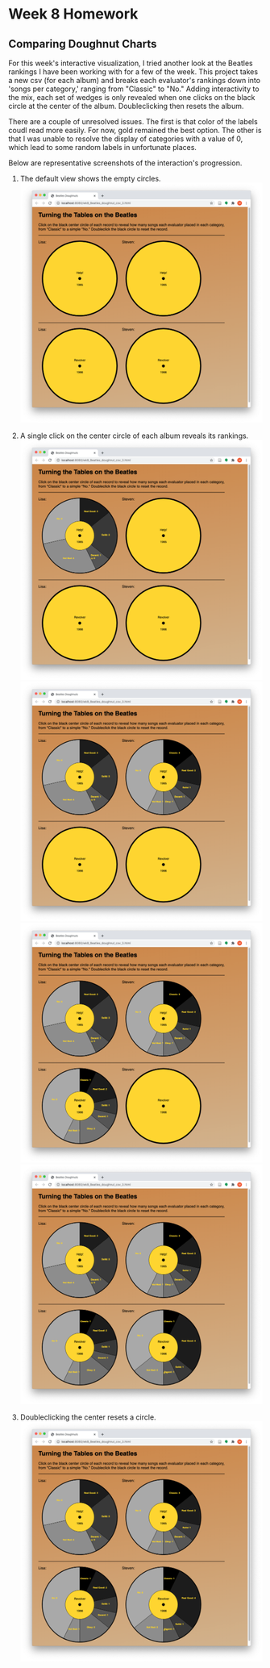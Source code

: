 Week 8 Homework
======================
Comparing Doughnut Charts 
------------------------
For this week's interactive visualization, I tried another look at the Beatles rankings I have been working with for a few of the week. This project takes a new csv (for each album) and breaks each evaluator's rankings down into 'songs per category,' ranging from "Classic" to "No." Adding interactivity to the mix, each set of wedges is only revealed when one clicks on the black circle at the center of the album. Doubleclicking then resets the album.

There are a couple of unresolved issues. The first is that color of the labels coudl read more easily. For now, gold remained the best option. The other is that I was unable to resolve the display of categories with a value of 0, which lead to some random labels in unfortunate places.

Below are representative screenshots of the interaction's progression.

1. The default view shows the empty circles.
![Wk8_Screenshot_1_MKelly.png](/WK8-Projects/Wk8_Screenshot_1_MKelly.png "MKelly_Beatles_Screenshot1")

2. A single click on the center circle of each album reveals its rankings.
![Wk8_Screenshot_2_MKelly.png](/WK8-Projects/Wk8_Screenshot_2_MKelly.png "MKelly_Beatles_Screenshot2")
![Wk8_Screenshot_3_MKelly.png](/WK8-Projects/Wk8_Screenshot_3_MKelly.png "MKelly_Beatles_Screenshot3")
![Wk8_Screenshot_4_MKelly.png](/WK8-Projects/Wk8_Screenshot_4_MKelly.png "MKelly_Beatles_Screenshot4")
![Wk8_Screenshot_5_MKelly.png](/WK8-Projects/Wk8_Screenshot_5_MKelly.png "MKelly_Beatles_Screenshot5")

3. Doubleclicking the center resets a circle.
![Wk8_Screenshot_6_MKelly.png](/WK8-Projects/Wk8_Screenshot_5_MKelly.png "MKelly_Beatles_Screenshot6")
